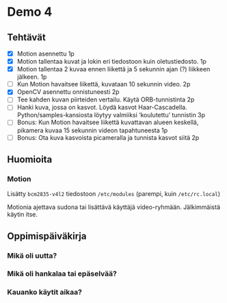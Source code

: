 # Demo 4

## Tehtävät

- [X] Motion asennettu 1p
- [X] Motion tallentaa kuvat ja lokin eri tiedostoon kuin oletustiedosto. 1p
- [X] Motion tallentaa 2 kuvaa ennen liikettä ja 5 sekunnin ajan (?) liikkeen jälkeen. 1p
- [ ] Kun Motion havaitsee liikettä, kuvataan 10 sekunnin video. 2p
- [X] OpenCV asennettu onnistuneesti 2p
- [ ] Tee kahden kuvan piirteiden vertailu. Käytä ORB-tunnistinta 2p
- [ ] Hanki kuva, jossa on kasvot. Löydä kasvot Haar-Cascadella. Python/samples-kansiosta löytyy valmiiksi ‘koulutettu’ tunnistin 3p
- [ ] Bonus: Kun Motion havaitsee liikettä kuvattavan alueen keskellä, pikamera kuvaa 15 sekunnin videon tapahtuneesta 1p
- [ ] Bonus: Ota kuva kasvoista picameralla ja tunnista kasvot siitä 2p

## Huomioita

### Motion

Lisätty `bcm2835-v4l2` tiedostoon `/etc/modules` (parempi, kuin `/etc/rc.local`)

Motionia ajettava sudona tai lisättävä käyttäjä video-ryhmään. Jälkimmäistä käytin itse.

## Oppimispäiväkirja

### Mikä oli uutta?

### Mikä oli hankalaa tai epäselvää?

### Kauanko käytit aikaa?

